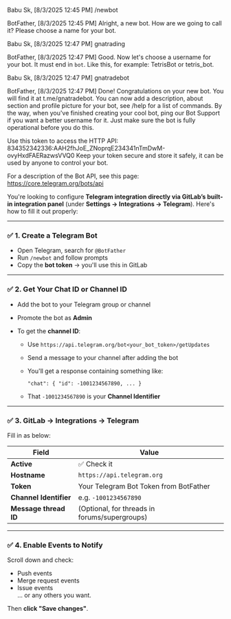 Babu Sk, [8/3/2025 12:45 PM]
/newbot

BotFather, [8/3/2025 12:45 PM]
Alright, a new bot. How are we going to call it? Please choose a name for your bot.

Babu Sk, [8/3/2025 12:47 PM]
gnatrading

BotFather, [8/3/2025 12:47 PM]
Good. Now let's choose a username for your bot. It must end in `bot`. Like this, for example: TetrisBot or tetris_bot.

Babu Sk, [8/3/2025 12:47 PM]
gnatradebot

BotFather, [8/3/2025 12:47 PM]
Done! Congratulations on your new bot. You will find it at t.me/gnatradebot. You can now add a description, about section and profile picture for your bot, see /help for a list of commands. By the way, when you've finished creating your cool bot, ping our Bot Support if you want a better username for it. Just make sure the bot is fully operational before you do this.

Use this token to access the HTTP API:
834352342336:AAH2fhJoE_ZNoprqE234341nTmDwM-ovyHxdFAERazwsVVQ0
Keep your token secure and store it safely, it can be used by anyone to control your bot.

For a description of the Bot API, see this page: https://core.telegram.org/bots/api

You're looking to configure **Telegram integration directly via GitLab’s built-in integration panel** (under **Settings → Integrations → Telegram**). Here's how to fill it out properly:

---
### ✅ 1. **Create a Telegram Bot**

- Open Telegram, search for `@BotFather`
- Run `/newbot` and follow prompts
- Copy the **bot token** → you'll use this in GitLab

---

### ✅ 2. **Get Your Chat ID or Channel ID**

- Add the bot to your Telegram group or channel
- Promote the bot as **Admin**
- To get the **channel ID**:
    
    - Use `https://api.telegram.org/bot<your_bot_token>/getUpdates`
    - Send a message to your channel after adding the bot
    - You'll get a response containing something like:
        
        ```
        "chat": { "id": -1001234567890, ... }
        ```
        
    - That `-1001234567890` is your **Channel Identifier**

---

### ✅ 3. **GitLab → Integrations → Telegram**

Fill in as below:

| Field                  | Value                                         |
| ---------------------- | --------------------------------------------- |
| **Active**             | ✅ Check it                                    |
| **Hostname**           | `https://api.telegram.org`                    |
| **Token**              | Your Telegram Bot Token from BotFather        |
| **Channel Identifier** | e.g. `-1001234567890`                         |
| **Message thread ID**  | (Optional, for threads in forums/supergroups) |

---

### ✅ 4. Enable Events to Notify

Scroll down and check:

- Push events
- Merge request events
- Issue events  
    ... or any others you want.

Then **click "Save changes"**.

